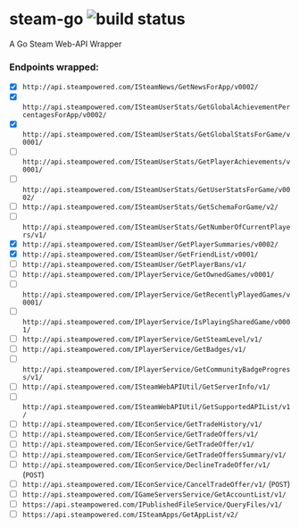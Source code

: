 # steam-go ![build status](https://travis-ci.org/Mungrel/steam-go.svg?branch=master)
A Go Steam Web-API Wrapper

### Endpoints wrapped:
- [x] `http://api.steampowered.com/ISteamNews/GetNewsForApp/v0002/`
- [x] `http://api.steampowered.com/ISteamUserStats/GetGlobalAchievementPercentagesForApp/v0002/`
- [x] `http://api.steampowered.com/ISteamUserStats/GetGlobalStatsForGame/v0001/`
- [ ] `http://api.steampowered.com/ISteamUserStats/GetPlayerAchievements/v0001/`
- [ ] `http://api.steampowered.com/ISteamUserStats/GetUserStatsForGame/v0002/`
- [ ] `http://api.steampowered.com/ISteamUserStats/GetSchemaForGame/v2/`
- [ ] `http://api.steampowered.com/ISteamUserStats/GetNumberOfCurrentPlayers/v1/`
- [x] `http://api.steampowered.com/ISteamUser/GetPlayerSummaries/v0002/`
- [x] `http://api.steampowered.com/ISteamUser/GetFriendList/v0001/`
- [ ] `http://api.steampowered.com/ISteamUser/GetPlayerBans/v1/`
- [ ] `http://api.steampowered.com/IPlayerService/GetOwnedGames/v0001/`
- [ ] `http://api.steampowered.com/IPlayerService/GetRecentlyPlayedGames/v0001/`
- [ ] `http://api.steampowered.com/IPlayerService/IsPlayingSharedGame/v0001/`
- [ ] `http://api.steampowered.com/IPlayerService/GetSteamLevel/v1/`
- [ ] `http://api.steampowered.com/IPlayerService/GetBadges/v1/`
- [ ] `http://api.steampowered.com/IPlayerService/GetCommunityBadgeProgress/v1/`
- [ ] `http://api.steampowered.com/ISteamWebAPIUtil/GetServerInfo/v1/`
- [ ] `http://api.steampowered.com/ISteamWebAPIUtil/GetSupportedAPIList/v1/`
- [ ] `http://api.steampowered.com/IEconService/GetTradeHistory/v1/`
- [ ] `http://api.steampowered.com/IEconService/GetTradeOffers/v1/`
- [ ] `http://api.steampowered.com/IEconService/GetTradeOffer/v1/`
- [ ] `http://api.steampowered.com/IEconService/GetTradeOffersSummary/v1/`
- [ ] `http://api.steampowered.com/IEconService/DeclineTradeOffer/v1/` (`POST`)
- [ ] `http://api.steampowered.com/IEconService/CancelTradeOffer/v1/` (`POST`)
- [ ] `http://api.steampowered.com/IGameServersService/GetAccountList/v1/`
- [ ] `https://api.steampowered.com/IPublishedFileService/QueryFiles/v1/`
- [ ] `https://api.steampowered.com/ISteamApps/GetAppList/v2/`
